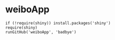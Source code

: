 weiboApp
========
```
if (!require(shiny)) install.packages('shiny')
require(shiny)
runGitHub('weiboApp', 'badbye')
```

